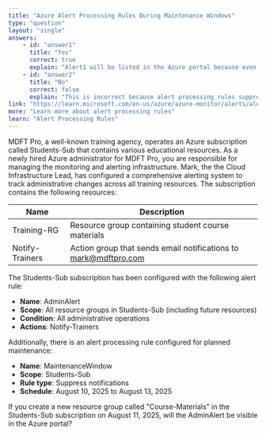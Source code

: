 ```yaml
---
title: "Azure Alert Processing Rules During Maintenance Windows"
type: "question"
layout: "single"
answers:
    - id: "answer1"
      title: "Yes"
      correct: true
      explain: "Alert1 will be listed in the Azure portal because even though an alert processing rule is configured to suppress notifications during the maintenance window (August 10-13, 2025), the alert rule itself remains active and continues to detect administrative operations. The alert processing rule only suppresses notifications and actions, but the alerts are still generated and visible in the portal."
    - id: "answer2"
      title: "No"
      correct: false
      explain: "This is incorrect because alert processing rules suppress notifications and actions but do not prevent alerts from being generated or appearing in the Azure portal. The alert will still be created and visible, just without any notifications being sent."
link: "https://learn.microsoft.com/en-us/azure/azure-monitor/alerts/alerts-processing-rules"
more: "Learn more about alert processing rules"
learn: "Alert Processing Rules"
---
```


MDFT Pro, a well-known training agency, operates an Azure subscription called Students-Sub that contains various educational resources. As a newly hired Azure administrator for MDFT Pro, you are responsible for managing the monitoring and alerting infrastructure. Mark, the the Cloud Infrastructure Lead, has configured a comprehensive alerting system to track administrative changes across all training resources. The subscription contains the following resources:

| Name | Description |
|------|-------------|
| Training-RG | Resource group containing student course materials |
| Notify-Trainers | Action group that sends email notifications to mark@mdftpro.com |

The Students-Sub subscription has been configured with the following alert rule:
- **Name**: AdminAlert
- **Scope**: All resource groups in Students-Sub (including future resources)
- **Condition**: All administrative operations
- **Actions**: Notify-Trainers

Additionally, there is an alert processing rule configured for planned maintenance:
- **Name**: MaintenanceWindow
- **Scope**: Students-Sub
- **Rule type**: Suppress notifications
- **Schedule**: August 10, 2025 to August 13, 2025

If you create a new resource group called "Course-Materials" in the Students-Sub subscription on August 11, 2025, will the AdminAlert be visible in the Azure portal?
